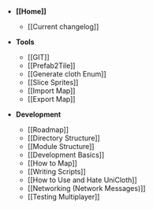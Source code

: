 * **[[Home]]**
    * [[Current changelog]]

* **Tools**
    * [[GIT]]
    * [[Prefab2Tile]]
    * [[Generate cloth Enum]]
    * [[Slice Sprites]]
    * [[Import Map]]
    * [[Export Map]]

* **Development**
    * [[Roadmap]]
    * [[Directory Structure]]
    * [[Module Structure]]
    * [[Development Basics]]
    * [[How to Map]]
    * [[Writing Scripts]]
    * [[How to Use and Hate UniCloth]]
    * [[Networking (Network Messages)]]
    * [[Testing Multiplayer]]

